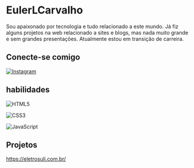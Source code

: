# EulerLCarvalho

Sou apaixonado por tecnologia e tudo relacionado a este mundo. Já fiz alguns projetos na web relacionado a sites e blogs, mas nada muito grande e sem grandes presentações. Atualmente estou em transição de carreira.

## Conecte-se comigo
 [![Instagram](https://img.shields.io/badge/Instagram-fff?style=for-the-badge&logo=instagram)](https://www.instagram.com/eulerluciodecarvalho/)

## habilidades
![HTML5](https://img.shields.io/badge/HTML5-fff?style=for-the-badge&logo=html5)

![CSS3](https://img.shields.io/badge/CSS3-fff?style=for-the-badge&logo=css3&logoColor=264CE4)

![JavaScript](https://img.shields.io/badge/JavaScript-fff?style=for-the-badge&logo=javascript)

## Projetos

https://eletrosuli.com.br/
